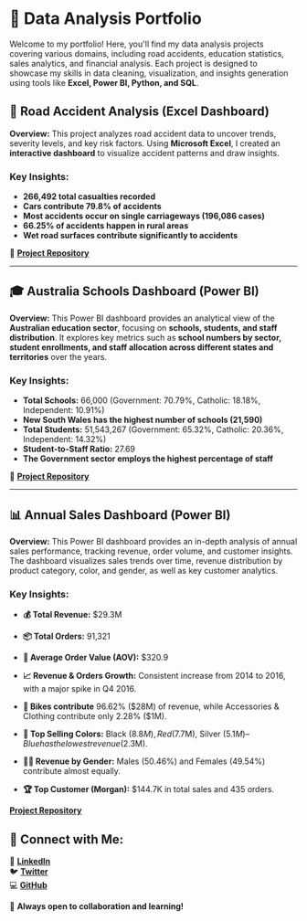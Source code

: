 # 📂 Data Analysis Portfolio  
Welcome to my portfolio! Here, you'll find my data analysis projects covering various domains, including road accidents, education statistics, sales analytics, and financial analysis. Each project is designed to showcase my skills in data cleaning, visualization, and insights generation using tools like **Excel, Power BI, Python, and SQL**.  

## 🚦 Road Accident Analysis (Excel Dashboard)  
**Overview:** This project analyzes road accident data to uncover trends, severity levels, and key risk factors. Using **Microsoft Excel**, I created an **interactive dashboard** to visualize accident patterns and draw insights.  

### **Key Insights:**  
- **266,492 total casualties recorded**  
- **Cars contribute 79.8% of accidents**  
- **Most accidents occur on single carriageways (196,086 cases)**  
- **66.25% of accidents happen in rural areas**  
- **Wet road surfaces contribute significantly to accidents**  

🔗 **[Project Repository](https://github.com/LyticOnaope/Onaope_Repository/tree/main/Road_Accident_Analysis)**  

---

## 🎓 Australia Schools Dashboard (Power BI)  
**Overview:** This Power BI dashboard provides an analytical view of the **Australian education sector**, focusing on **schools, students, and staff distribution**. It explores key metrics such as **school numbers by sector, student enrollments, and staff allocation across different states and territories** over the years.  

### **Key Insights:**  
- **Total Schools:** 66,000 (Government: 70.79%, Catholic: 18.18%, Independent: 10.91%)  
- **New South Wales has the highest number of schools (21,590)**  
- **Total Students:** 51,543,267 (Government: 65.32%, Catholic: 20.36%, Independent: 14.32%)  
- **Student-to-Staff Ratio:** 27.69  
- **The Government sector employs the highest percentage of staff**  

🔗 **[Project Repository](https://github.com/LyticOnaope/Onaope_Repository/tree/main/Australia_Schools_Dashboard)**  

---
## 📊 Annual Sales Dashboard (Power BI)
**Overview:** This Power BI dashboard provides an in-depth analysis of annual sales performance, tracking revenue, order volume, and customer insights. The dashboard visualizes sales trends over time, revenue distribution by product category, color, and gender, as well as key customer analytics.

### **Key Insights:**
- **💰 Total Revenue:** $29.3M
- **📦 Total Orders:** 91,321
- **🛒 Average Order Value (AOV):** $320.9

- **📈 Revenue & Orders Growth:** Consistent increase from 2014 to 2016, with a major spike in Q4 2016.
- **🚴 Bikes contribute** 96.62% ($28M) of revenue, while Accessories & Clothing contribute only 2.28% ($1M).
- **🎨 Top Selling Colors:** Black ($8.8M), Red ($7.7M), Silver ($5.1M) – Blue has the lowest revenue ($2.3M).
- **👨‍💼 Revenue by Gender:** Males (50.46%) and Females (49.54%) contribute almost equally.
- **🏆 Top Customer (Morgan):** $144.7K in total sales and 435 orders.

**[Project Repository](https://github.com/LyticOnaope/Onaope_Repository/tree/main/Budget_Analysis_Report)**  


## 📢 Connect with Me:  
📍 **[LinkedIn](https://www.linkedin.com/in/onaopemipo-olugbemiro-1b377828b/)**  
🐦 **[Twitter](https://x.com/myboionaope)**  
💻 **[GitHub](https://github.com/LyticOnaope)**  

🚀 **Always open to collaboration and learning!**  